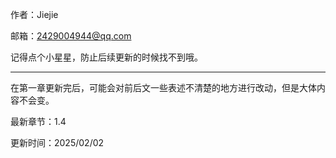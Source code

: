 作者：Jiejie

邮箱：2429004944@qq.com

记得点个小星星，防止后续更新的时候找不到哦。

------------------------------

在第一章更新完后，可能会对前后文一些表述不清楚的地方进行改动，但是大体内容不会变。

最新章节：1.4

更新时间：2025/02/02